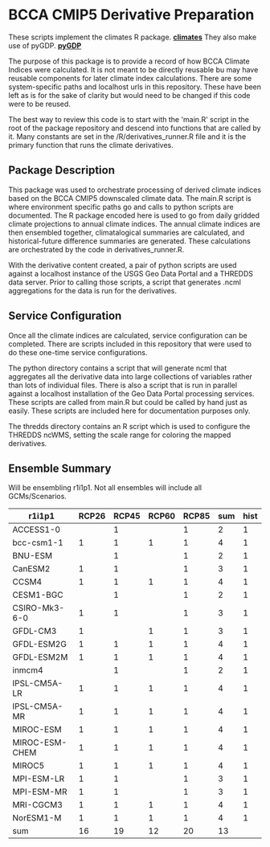 BCCA CMIP5 Derivative Preparation
=================================

These scripts implement the climates R package. [**climates**](https://github.com/jjvanderwal/climates)
They also make use of pyGDP. [**pyGDP**](https://github.com/USGS-CIDA/pyGDP)  

The purpose of this package is to provide a record of how BCCA Climate Indices were calculated. It is not meant to be directly reusable bu may have reusable components for later climate index calculations. There are some system-specific paths and localhost urls in this repository. These have been left as is for the sake of clarity but would need to be changed if this code were to be reused.

The best way to review this code is to start with the 'main.R' script in the root of the package repository and descend into functions that are called by it. Many constants are set in the /R/derivatives\_runner.R file and it is the primary function that runs the climate derivatives.

Package Description
-------------------
This package was used to orchestrate processing of derived climate indices based on the BCCA CMIP5 downscaled climate data. The main.R script is where environment specific paths go and calls to python scripts are documented. The R package encoded here is used to go from daily gridded climate projections to annual climate indices. The annual climate indices are then ensembled together, climatalogical summaries are calculated, and historical-future difference summaries are generated. These calculations are orchestrated by the code in derivatives\_runner.R.  

With the derivative content created, a pair of python scripts are used against a localhost instance of the USGS Geo Data Portal and a THREDDS data server. Prior to calling those scripts, a script that generates .ncml aggregations for the data is run for the derivatives.

Service Configuration
---------------------
Once all the climate indices are calculated, service configuration can be completed. There are scripts included in this repository that were used to do these one-time service configurations.  

The python directory contains a script that will generate ncml that aggregates all the derivative data into large collections of variables rather than lots of individual files. There is also a script that is run in parallel against a localhost installation of the Geo Data Portal processing services. These scripts are called from main.R but could be called by hand just as easily. These scripts are included here for documentation purposes only.

The thredds directory contains an R script which is used to configure the THREDDS ncWMS, setting the scale range for coloring the mapped derivatives.

Ensemble Summary
------------
Will be ensembling r1i1p1. Not all ensembles will include all GCMs/Scenarios.

| r1i1p1 | RCP26 | RCP45 | RCP60 | RCP85 | sum | hist |
| ----- | ----- | ----- | ----- | ----- | ----- | ----- |
| ACCESS1-0 |  | 1 |  | 1 | 2 | 1 |
| bcc-csm1-1 | 1 | 1 | 1 | 1 | 4 | 1 |
| BNU-ESM |  | 1 |  | 1 | 2 | 1 |
| CanESM2 | 1 | 1 |  | 1 | 3 | 1 |
| CCSM4 | 1 | 1 | 1 | 1 | 4 | 1 |
| CESM1-BGC |  | 1 |  | 1 | 2 | 1 |
| CSIRO-Mk3-6-0 | 1 | 1 |  | 1 | 3 | 1 |
| GFDL-CM3 | 1 |  | 1 | 1 | 3 | 1 |
| GFDL-ESM2G | 1 | 1 | 1 | 1 | 4 | 1 |
| GFDL-ESM2M | 1 | 1 | 1 | 1 | 4 | 1 |
| inmcm4 |  | 1 |  | 1 | 2 | 1 |
| IPSL-CM5A-LR | 1 | 1 | 1 | 1 | 4 | 1 |
| IPSL-CM5A-MR | 1 | 1 | 1 | 1 | 4 | 1 |
| MIROC-ESM | 1 | 1 | 1 | 1 | 4 | 1 |
| MIROC-ESM-CHEM | 1 | 1 | 1 | 1 | 4 | 1 |
| MIROC5 | 1 | 1 | 1 | 1 | 4 | 1 |
| MPI-ESM-LR | 1 | 1 |  | 1 | 3 | 1 |
| MPI-ESM-MR | 1 | 1 |  | 1 | 3 | 1 |
| MRI-CGCM3 | 1 | 1 | 1 | 1 | 4 | 1 |
| NorESM1-M | 1 | 1 | 1 | 1 | 4 | 1 |
| sum | 16 | 19 | 12 | 20 | 13 |